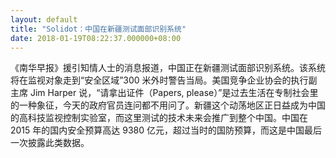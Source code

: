 ```yaml
---
layout: default
title: "Solidot：中国在新疆测试面部识别系统"
date: 2018-01-19T08:22:37.000000+08:00
---
```


《南华早报》援引知情人士的消息报道，中国正在新疆测试面部识别系统。该系统将在监视对象走到“安全区域”300 米外时警告当局。美国竞争企业协会的执行副主席 Jim Harper 说，“请拿出证件（Papers, please）”是过去生活在专制社会里的一种象征，今天的政府官员连问都不用问了。新疆这个动荡地区正日益成为中国的高科技监视控制实验室，而这里测试的技术未来会推广到整个中国。中国在 2015 年的国内安全预算高达 9380 亿元，超过当时的国防预算，而这是中国最后一次披露此类数据。

